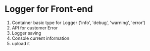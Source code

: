 # Logger for Front-end

  1. Container basic type for Logger ('info', 'debug', 'warning', 'error')
  2. API for customer Error
  3. Logger saving
  4. Console current information
  5. upload it